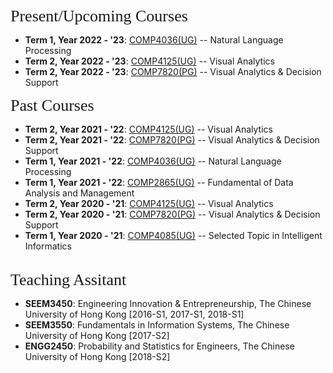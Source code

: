 
<p><span style="font-family:georgia,serif;"><span style="font-size:26px;">Present/Upcoming Courses</span></span></p>

- **Term 1, Year 2022 - '23**: [COMP4036(UG)](https://www.comp.hkbu.edu.hk/v1/file/course/COMP4136.pdf) -- Natural Language Processing
- **Term 2, Year 2022 - '23**: [COMP4125(UG)](https://www.comp.hkbu.edu.hk/v1/file/course/COMP4125.pdf) -- Visual Analytics  
- **Term 2, Year 2022 - '23**: [COMP7820(PG)](https://www.comp.hkbu.edu.hk/v1/file/course/COMP7820.pdf) -- Visual Analytics & Decision Support
&emsp; 

<p><span style="font-family:georgia,serif;"><span style="font-size:26px;">Past Courses</span></span></p>

- **Term 2, Year 2021 - '22**: [COMP4125(UG)](https://www.comp.hkbu.edu.hk/v1/file/course/COMP4125.pdf) -- Visual Analytics 
- **Term 2, Year 2021 - '22**: [COMP7820(PG)](https://www.comp.hkbu.edu.hk/v1/file/course/COMP7820.pdf) -- Visual Analytics & Decision Support 
- **Term 1, Year 2021 - '22**: [COMP4036(UG)](https://www.comp.hkbu.edu.hk/v1/file/course/COMP4136.pdf) -- Natural Language Processing 
- **Term 1, Year 2021 - '22**: [COMP2865(UG)](https://www.comp.hkbu.edu.hk/v1/file/course/COMP2865.pdf) -- Fundamental of Data Analysis and Management  
- **Term 2, Year 2020 - '21**: [COMP4125(UG)](https://www.comp.hkbu.edu.hk/v1/file/course/COMP4125.pdf) -- Visual Analytics
- **Term 2, Year 2020 - '21**: [COMP7820(PG)](https://www.comp.hkbu.edu.hk/v1/file/course/COMP7820.pdf) -- Visual Analytics & Decision Support 
- **Term 1, Year 2020 - '21**: [COMP4085(UG)](https://www.comp.hkbu.edu.hk/v1/file/course/COMP4085.pdf) -- Selected Topic in Intelligent Informatics  
&emsp; 

<p><span style="font-family:georgia,serif; font-size:26px;">Teaching Assitant</span></p>

- **SEEM3450**: Engineering Innovation & Entrepreneurship, The Chinese University of Hong Kong [2016-S1, 2017-S1, 2018-S1]
- **SEEM3550**: Fundamentals in Information Systems, The Chinese University of Hong Kong [2017-S2]
- **ENGG2450**: Probability and Statistics for Engineers, The Chinese University of Hong Kong [2018-S2]


